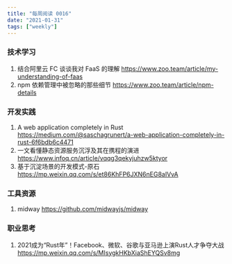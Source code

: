 ```yaml
---
title: "每周阅读 0016"
date: "2021-01-31"
tags: ["weekly"]
---
```


### 技术学习
1. 结合阿里云 FC 谈谈我对 FaaS 的理解 https://www.zoo.team/article/my-understanding-of-faas
2. npm 依赖管理中被忽略的那些细节 https://www.zoo.team/article/npm-details

### 开发实践
1. A web application completely in Rust https://medium.com/@saschagrunert/a-web-application-completely-in-rust-6f6bdb6c4471
2. 一文看懂静态资源服务沉浮及其在携程的演进 https://www.infoq.cn/article/vqqg3qekyjuhzw5ktyor
3. 基于沉淀场景的开发模式-原石 https://mp.weixin.qq.com/s/et86KhFP6JXN6nEG8aIVvA

### 工具资源
1. midway https://github.com/midwayjs/midway

### 职业思考
1. 2021成为“Rust年”！Facebook、微软、谷歌与亚马逊上演Rust人才争夺大战 https://mp.weixin.qq.com/s/MIsygkHKbXiaShEYQSv8mg